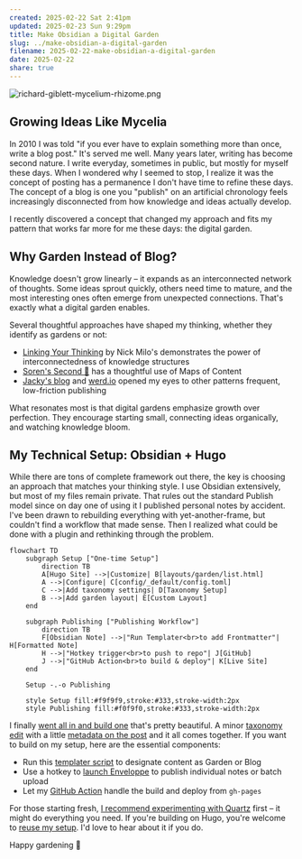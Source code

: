 ```yaml
---
created: 2025-02-22 Sat 2:41pm
updated: 2025-02-23 Sun 9:29pm
title: Make Obsidian a Digital Garden
slug: ../make-obsidian-a-digital-garden
filename: 2025-02-22-make-obsidian-a-digital-garden
date: 2025-02-22
share: true
---
```

![richard-giblett-mycelium-rhizome.png](/images/richard-giblett-mycelium-rhizome.png)

## Growing Ideas Like Mycelia

In 2010 I was told "if you ever have to explain something more than once, write a blog post." It's served me well. Many years later, writing has become second nature. I write everyday, sometimes in public, but mostly for myself these days. When I wondered why I seemed to stop, I realize it was the concept of posting has a permanence I don't have time to refine these days. The concept of a blog is one you "publish" on an artificial chronology feels increasingly disconnected from how knowledge and ideas actually develop.

I recently discovered a concept that changed my approach and fits my pattern that works far more for me these days: the digital garden.

## Why Garden Instead of Blog?

Knowledge doesn't grow linearly – it expands as an interconnected network of thoughts. Some ideas sprout quickly, others need time to mature, and the most interesting ones often emerge from unexpected connections. That's exactly what a digital garden enables.

Several thoughtful approaches have shaped my thinking, whether they identify as gardens or not:

- [Linking Your Thinking](https://notes.linkingyourthinking.com/Atlas/Notebox) by Nick Milo's demonstrates the power of interconnectedness of knowledge structures
- [Soren's Second 🧠](https://www.ssp.sh/brain/) has a thoughtful use of Maps of Content 
- [Jacky's blog](https://jzhao.xyz) and [werd.io](https://about.werd.io/) opened my eyes to other patterns frequent, low-friction publishing

What resonates most is that digital gardens emphasize growth over perfection. They encourage starting small, connecting ideas organically, and watching knowledge bloom.

## My Technical Setup: Obsidian + Hugo

While there are tons of complete framework out there, the key is choosing an approach that matches your thinking style. I use Obsidian extensively, but most of my files remain private. That rules out the standard Publish model since on day one of using it I published personal notes by accident. I've been drawn to rebuilding everything with yet-another-frame, but couldn't find a workflow that made sense. Then I realized what could be done with a plugin and rethinking through the problem.

```mermaid
flowchart TD
    subgraph Setup ["One-time Setup"]
        direction TB
        A[Hugo Site] -->|Customize| B[layouts/garden/list.html]
        A -->|Configure| C[config/_default/config.toml]
        C -->|Add taxonomy settings| D[Taxonomy Setup]
        B -->|Add garden layout| E[Custom Layout]
    end

    subgraph Publishing ["Publishing Workflow"]
        direction TB
        F[Obsidian Note] -->|"Run Templater<br>to add Frontmatter"| H[Formatted Note]
        H -->|"Hotkey trigger<br>to push to repo"| J[GitHub]
        J -->|"GitHub Action<br>to build & deploy"| K[Live Site]
    end

    Setup -.-o Publishing
    
    style Setup fill:#f9f9f9,stroke:#333,stroke-width:2px
    style Publishing fill:#f0f9f0,stroke:#333,stroke-width:2px
```

I finally [went all in and build one](https://github.com/mbbroberg/mbbroberg.github.io/blob/main/layouts/garden/list.html) that's pretty beautiful. A minor [taxonomy edit](https://github.com/mbbroberg/mbbroberg.github.io/blob/main/config/_default/config.toml#L45-L48) with a little [metadata on the post](https://github.com/mbbroberg/mbbroberg.github.io/blob/main/content/garden/2020-04-10-learning-demands-change.md?plain=1#L17-L18) and it all comes together. If you want to build on my setup, here are the essential components:

- Run this [templater script](https://gist.github.com/mbbroberg/2c90d7c5c96e3a68be2f1ccbdb26447b) to designate content as Garden or Blog
- Use a hotkey to [launch Enveloppe](https://enveloppe.ovh) to publish individual notes or batch upload
- Let my [GitHub Action](https://github.com/mbbroberg/mbbroberg.github.io/blob/main/.github/workflows/hugo.yml) handle the build and deploy from `gh-pages`

For those starting fresh, [I recommend experimenting with Quartz](https://quartz.jzhao.xyz) first – it might do everything you need. If you're building on Hugo, you're welcome to [reuse my setup](https://github.com/mbbroberg/mbbroberg.github.io). I'd love to hear about it if you do. 

Happy gardening 🌱